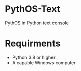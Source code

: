 # PythOS-Text
PythOS in Python text console

# Requirments
- Python 3.8 or higher
- A capable Windows computer
